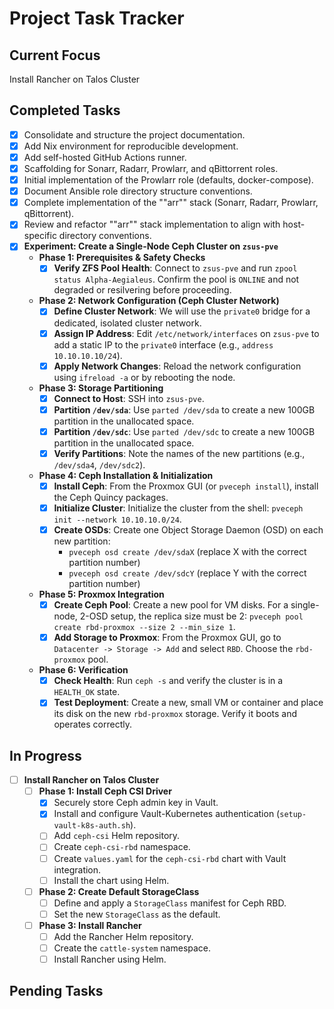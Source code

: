 # Project Task Tracker

## Current Focus
Install Rancher on Talos Cluster

## Completed Tasks
- [x] Consolidate and structure the project documentation.
- [x] Add Nix environment for reproducible development.
- [x] Add self-hosted GitHub Actions runner.
- [x] Scaffolding for Sonarr, Radarr, Prowlarr, and qBittorrent roles.
- [x] Initial implementation of the Prowlarr role (defaults, docker-compose).
- [x] Document Ansible role directory structure conventions.
- [x] Complete implementation of the ""arr"" stack (Sonarr, Radarr, Prowlarr, qBittorrent).
- [x] Review and refactor ""arr"" stack implementation to align with host-specific directory conventions.
- [x] **Experiment: Create a Single-Node Ceph Cluster on `zsus-pve`**
    -   **Phase 1: Prerequisites & Safety Checks**
        -   [x] **Verify ZFS Pool Health**: Connect to `zsus-pve` and run `zpool status Alpha-Aegialeus`. Confirm the pool is `ONLINE` and not degraded or resilvering before proceeding.
    -   **Phase 2: Network Configuration (Ceph Cluster Network)**
        -   [x] **Define Cluster Network**: We will use the `private0` bridge for a dedicated, isolated cluster network.
        -   [x] **Assign IP Address**: Edit `/etc/network/interfaces` on `zsus-pve` to add a static IP to the `private0` interface (e.g., `address 10.10.10.10/24`).
        -   [x] **Apply Network Changes**: Reload the network configuration using `ifreload -a` or by rebooting the node.
    -   **Phase 3: Storage Partitioning**
        -   [x] **Connect to Host**: SSH into `zsus-pve`.
        -   [x] **Partition `/dev/sda`**: Use `parted /dev/sda` to create a new 100GB partition in the unallocated space.
        -   [x] **Partition `/dev/sdc`**: Use `parted /dev/sdc` to create a new 100GB partition in the unallocated space.
        -   [x] **Verify Partitions**: Note the names of the new partitions (e.g., `/dev/sda4`, `/dev/sdc2`).
    -   **Phase 4: Ceph Installation & Initialization**
        -   [x] **Install Ceph**: From the Proxmox GUI (or `pveceph install`), install the Ceph Quincy packages.
        -   [x] **Initialize Cluster**: Initialize the cluster from the shell: `pveceph init --network 10.10.10.0/24`.
        -   [x] **Create OSDs**: Create one Object Storage Daemon (OSD) on each new partition:
            -   `pveceph osd create /dev/sdaX` (replace X with the correct partition number)
            -   `pveceph osd create /dev/sdcY` (replace Y with the correct partition number)
    -   **Phase 5: Proxmox Integration**
        -   [x] **Create Ceph Pool**: Create a new pool for VM disks. For a single-node, 2-OSD setup, the replica size must be 2: `pveceph pool create rbd-proxmox --size 2 --min_size 1`.
        -   [x] **Add Storage to Proxmox**: From the Proxmox GUI, go to `Datacenter -> Storage -> Add` and select `RBD`. Choose the `rbd-proxmox` pool.
    -   **Phase 6: Verification**
        -   [x] **Check Health**: Run `ceph -s` and verify the cluster is in a `HEALTH_OK` state.
        -   [x] **Test Deployment**: Create a new, small VM or container and place its disk on the new `rbd-proxmox` storage. Verify it boots and operates correctly.

## In Progress
- [ ] **Install Rancher on Talos Cluster**
    - [ ] **Phase 1: Install Ceph CSI Driver**
        - [x] Securely store Ceph admin key in Vault.
        - [x] Install and configure Vault-Kubernetes authentication (`setup-vault-k8s-auth.sh`).
        - [ ] Add `ceph-csi` Helm repository.
        - [ ] Create `ceph-csi-rbd` namespace.
        - [ ] Create `values.yaml` for the `ceph-csi-rbd` chart with Vault integration.
        - [ ] Install the chart using Helm.
    - [ ] **Phase 2: Create Default StorageClass**
        - [ ] Define and apply a `StorageClass` manifest for Ceph RBD.
        - [ ] Set the new `StorageClass` as the default.
    - [ ] **Phase 3: Install Rancher**
        - [ ] Add the Rancher Helm repository.
        - [ ] Create the `cattle-system` namespace.
        - [ ] Install Rancher using Helm.

## Pending Tasks

